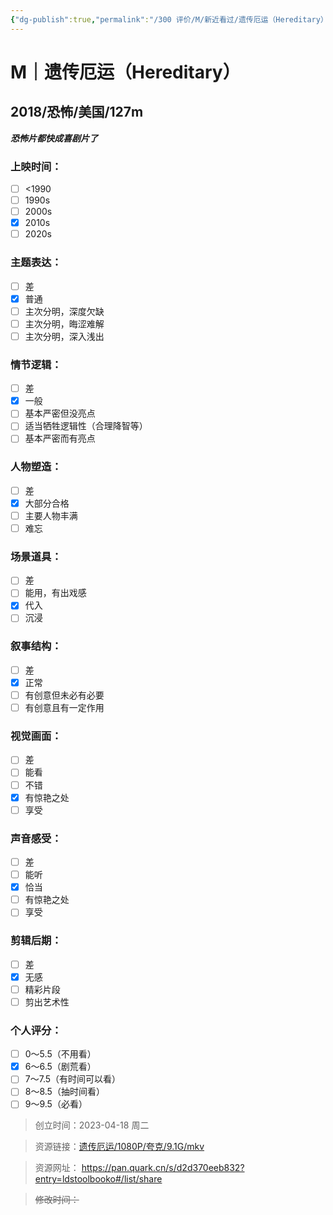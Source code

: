 ```yaml
---
{"dg-publish":true,"permalink":"/300 评价/M/新近看过/遗传厄运（Hereditary）/","title":"遗传厄运（Hereditary）","tags":["M","恐怖"],"created":"2023-04-18T22:39:04.000+08:00","updated":"2024-01-12T12:02:33.839+08:00"}
---
```



# M｜遗传厄运（Hereditary）
## 2018/恐怖/美国/127m
***恐怖片都快成喜剧片了***
### 上映时间：
- [ ] <1990
- [ ] 1990s
- [ ] 2000s
- [x] 2010s
- [ ] 2020s
### 主题表达：
- [ ] 差
- [x] 普通
- [ ] 主次分明，深度欠缺
- [ ] 主次分明，晦涩难解
- [ ] 主次分明，深入浅出
### 情节逻辑：
- [ ] 差
- [x] 一般
- [ ] 基本严密但没亮点
- [ ] 适当牺牲逻辑性（合理降智等）
- [ ] 基本严密而有亮点
### 人物塑造：
- [ ] 差
- [x] 大部分合格
- [ ] 主要人物丰满
- [ ] 难忘
### 场景道具：
- [ ] 差
- [ ] 能用，有出戏感
- [x] 代入
- [ ] 沉浸
### 叙事结构：
- [ ] 差
- [x] 正常
- [ ] 有创意但未必有必要
- [ ] 有创意且有一定作用
### 视觉画面：
- [ ] 差
- [ ] 能看
- [ ] 不错
- [x] 有惊艳之处
- [ ] 享受
### 声音感受：
- [ ] 差
- [ ] 能听
- [x] 恰当
- [ ] 有惊艳之处
- [ ] 享受
### 剪辑后期：
- [ ] 差
- [x] 无感
- [ ] 精彩片段
- [ ] 剪出艺术性
### 个人评分：
- [ ] 0～5.5（不用看）
- [x] 6～6.5（剧荒看）
- [ ] 7～7.5（有时间可以看）
- [ ] 8～8.5（抽时间看）
- [ ] 9～9.5（必看）

>创立时间：2023-04-18 周二

>资源链接：[遗传厄运/1080P/夸克/9.1G/mkv](https://pan.quark.cn/s/d2d370eeb832?entry=ldstoolbooko#/list/share)

>资源网址：
>https://pan.quark.cn/s/d2d370eeb832?entry=ldstoolbooko#/list/share

>~~修改时间：~~



